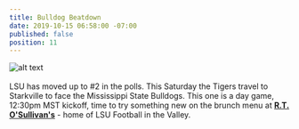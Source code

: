```yaml
---
title: Bulldog Beatdown
date: 2019-10-15 06:58:00 -07:00
published: false
position: 11
---
```


![alt text](https://lsu-phoenix-alumni.github.io/assets/img/MissStateWatchParty.png)  
<br>
LSU has moved up to #2 in the polls. This Saturday the Tigers travel to Starkville to face the Mississippi State Bulldogs. This one is a day game, 12:30pm MST kickoff, time to try something new on the brunch menu at **[R.T. O'Sullivan's][1]** - home of LSU Football in the Valley.  
<br>

[1]: https://scottsdale.rtosullivans.com/ "RTO Scottsdale website"